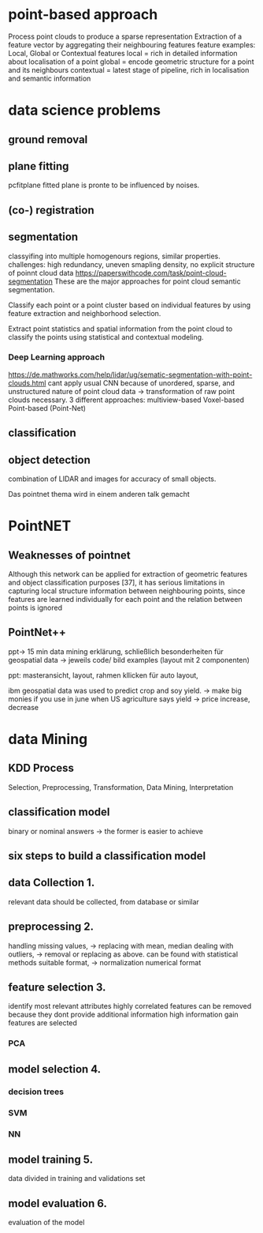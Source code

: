 # point-based approach
Process point clouds to produce a sparse representation 
Extraction of a feature vector by aggregating their neighbouring features 
feature examples: Local, Global or Contextual features 
local = rich in detailed information about localisation of a point 
global = encode geometric structure for a point and its neighbours 
contextual = latest stage of pipeline, rich in localisation and semantic information 
# data science problems
## ground removal
## plane fitting
pcfitplane 
fitted plane is pronte to be influenced by noises. 
## (co-) registration 
## segmentation 
classyifing into multiple homogenours regions, similar properties. 
challenges: high redundancy, uneven smapling density, no explicit structure of poinnt cloud data 
https://paperswithcode.com/task/point-cloud-segmentation
These are the major approaches for point cloud semantic segmentation.

Classify each point or a point cluster based on individual features by using feature extraction and neighborhood selection.

Extract point statistics and spatial information from the point cloud to classify the points using statistical and contextual modeling.
### Deep Learning approach 
https://de.mathworks.com/help/lidar/ug/sematic-segmentation-with-point-clouds.html
cant apply usual CNN because of unordered, sparse, and unstructured nature of point cloud data -> transformation of raw point clouds necessary. 
3 different approaches: 
multiview-based 
Voxel-based 
Point-based (Point-Net)
## classification 
## object detection 
combination of LIDAR and images for accuracy of small objects.

Das pointnet thema wird in einem anderen talk gemacht 

# PointNET 
## Weaknesses of pointnet 
 Although this network can be applied for extraction of geometric features and object classification purposes [37], it has serious limitations in capturing local structure information between neighbouring points, since features are learned individually for each point and the relation between points is ignored 
## PointNet++

ppt-> 15 min data mining erklärung, schließlich besonderheiten für geospatial data -> jeweils code/ bild examples (layout mit 2 componenten)


ppt: masteransicht, layout, rahmen kllicken für auto layout, 

ibm geospatial data was used to predict crop and soy yield. 
-> make big monies if you use in june when US agriculture says yield -> price increase, decrease


# data Mining

## KDD Process 
Selection, Preprocessing, Transformation, Data Mining, Interpretation 

## classification model 
binary or nominal answers -> the former is easier to achieve 
## six steps to build a classification model 


## data Collection 1.
relevant data should be collected, from database or similar 
## preprocessing 2.
handling missing values, -> replacing with mean, median 
 dealing with outliers, -> removal or replacing as above. can be found with statistical methods 
  suitable format, -> normalization 
   numerical format 
## feature selection 3.
identify most relevant attributes 
highly correlated features can be removed because they dont provide additional information 
high information gain features are selected 
### PCA 
## model selection 4. 
### decision trees 
### SVM 
### NN 
## model training 5. 
data divided in training and validations set 
## model evaluation 6. 
evaluation of the model 